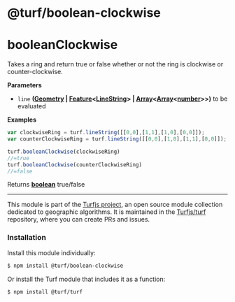 # @turf/boolean-clockwise

# booleanClockwise

Takes a ring and return true or false whether or not the ring is clockwise or counter-clockwise.

**Parameters**

-   `line` **([Geometry](http://geojson.org/geojson-spec.html#geometry) \| [Feature](http://geojson.org/geojson-spec.html#feature-objects)&lt;[LineString](http://geojson.org/geojson-spec.html#linestring)> | [Array](https://developer.mozilla.org/en-US/docs/Web/JavaScript/Reference/Global_Objects/Array)&lt;[Array](https://developer.mozilla.org/en-US/docs/Web/JavaScript/Reference/Global_Objects/Array)&lt;[number](https://developer.mozilla.org/en-US/docs/Web/JavaScript/Reference/Global_Objects/Number)>>)** to be evaluated

**Examples**

```javascript
var clockwiseRing = turf.lineString([[0,0],[1,1],[1,0],[0,0]]);
var counterClockwiseRing = turf.lineString([[0,0],[1,0],[1,1],[0,0]]);

turf.booleanClockwise(clockwiseRing)
//=true
turf.booleanClockwise(counterClockwiseRing)
//=false
```

Returns **[boolean](https://developer.mozilla.org/en-US/docs/Web/JavaScript/Reference/Global_Objects/Boolean)** true/false

<!-- This file is automatically generated. Please don't edit it directly:
if you find an error, edit the source file (likely index.js), and re-run
./scripts/generate-readmes in the turf project. -->

---

This module is part of the [Turfjs project](http://turfjs.org/), an open source
module collection dedicated to geographic algorithms. It is maintained in the
[Turfjs/turf](https://github.com/Turfjs/turf) repository, where you can create
PRs and issues.

### Installation

Install this module individually:

```sh
$ npm install @turf/boolean-clockwise
```

Or install the Turf module that includes it as a function:

```sh
$ npm install @turf/turf
```

